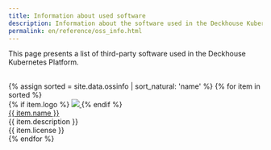 ```yaml
---
title: Information about used software
description: Information about the software used in the Deckhouse Kubernetes Platform.
permalink: en/reference/oss_info.html
---
```


<p>This page presents a list of third-party software used in the Deckhouse Kubernetes Platform.</p><br />

<div markdown="0">
    <div class="oss">
        {% assign sorted = site.data.ossinfo | sort_natural: 'name' %}
        {% for item in sorted %}
            <div class="oss__item">
                <div class="oss__item-logo">
                    {% if item.logo %}
                        <a href="{{ item.link }}" target="_blank">
                            <img src="{{ item.logo }}" class="oss__item-logo" />
                        </a>
                    {% endif %}
                </div>
                <a href="{{ item.link }}" target="_blank" class="oss__item-title">
                    {{ item.name }}
                </a>
                <div class="oss__item-description">
                    {{ item.description }}
                </div>
                <div class="oss__item-license">
                    {{ item.license }}
                </div>
            </div>
        {% endfor %}
    </div>
</div>
